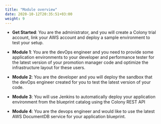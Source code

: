 ```yaml
---
title: "Module overview"
date: 2020-10-12T20:35:51+03:00
weight: 9
---
```


* __Get Started__: You are the administrator, and you will create a Colony trial account, link your AWS account and deploy a sample environment to test your setup.

* __Module 1__: You are the devOps engineer and you need to provide some application environments to your developer and performance tester for the latest version of your promotion manager code and optimize the infrastructure layout for these users.

* __Module 2__: You are the developer and you will deploy the sandbox that the devOps engineer created for you to test the latest version of your code.

* __Module 3__: You will use Jenkins to automatically deploy your application environment from the blueprint catalog using the Colony REST API

* __Module 4__: You are the devops engineer and would like to use the latest AWS DocumentDB service for your application blueprint.
